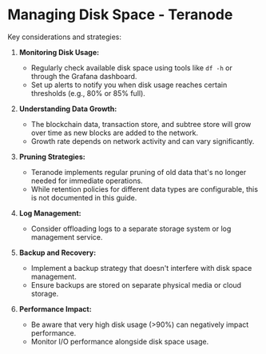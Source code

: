 # Managing Disk Space - Teranode

Key considerations and strategies:

1. **Monitoring Disk Usage:**
    - Regularly check available disk space using tools like `df -h` or through the Grafana dashboard.
    - Set up alerts to notify you when disk usage reaches certain thresholds (e.g., 80% or 85% full).

2. **Understanding Data Growth:**
    - The blockchain data, transaction store, and subtree store will grow over time as new blocks are added to the network.
    - Growth rate depends on network activity and can vary significantly.

3. **Pruning Strategies:**
    - Teranode implements regular pruning of old data that's no longer needed for immediate operations.
    - While retention policies for different data types are configurable, this is not documented in this guide.

7. **Log Management:**
    - Consider offloading logs to a separate storage system or log management service.

10. **Backup and Recovery:**
    - Implement a backup strategy that doesn't interfere with disk space management.
    - Ensure backups are stored on separate physical media or cloud storage.

11. **Performance Impact:**
    - Be aware that very high disk usage (>90%) can negatively impact performance.
    - Monitor I/O performance alongside disk space usage.

